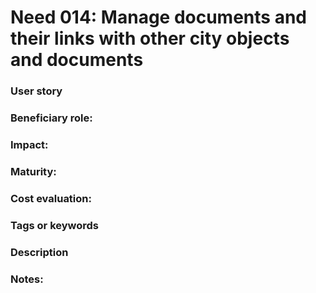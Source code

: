 
# Need 014: Manage documents and their links with other city objects and documents

### User story

### Beneficiary role: 

### Impact: 

### Maturity:

### Cost evaluation:

### Tags or keywords

### Description

### Notes:

